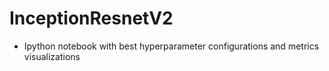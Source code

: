 # InceptionResnetV2
- Ipython notebook with best hyperparameter configurations and metrics visualizations
